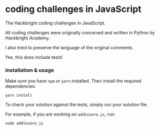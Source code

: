 # coding challenges in JavaScript
The Hackbright coding challenges in JavaScript.

All coding challenges were originally conceived and written in Python by Hackbright Academy.

I also tried to preserve the language of the original comments.

Yes, this does include tests!

### installation & usage
Make sure you have `npm` or `yarn` installed. Then install the required dependencies:
```
yarn install
```

To check your solution against the tests, simply run your solution file.

For example, if you are working on `addtozero.js`, run:
```
node addtozero.js
```
